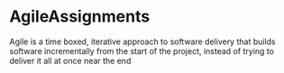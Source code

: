 # AgileAssignments
Agile is a time boxed, iterative approach to software delivery that builds software incrementally from the start of the project, instead of trying to deliver it all at once near the end
